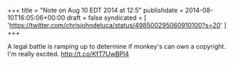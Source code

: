 +++
title = "Note on Aug 10 EDT 2014 at 12:5"
publishdate = 2014-08-10T16:05:06+00:00
draft = false
syndicated = [ 'https://twitter.com/chrisjohndeluca/status/498500295060910100?s=20' ]
+++

A legal battle is ramping up to determine if monkey's can own a copyright. I'm really excited. http://t.co/KfT7UwBPl4
